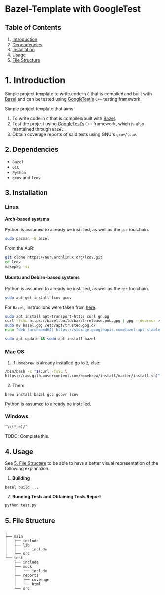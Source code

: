 # Bazel-Template with GoogleTest

## Table of Contents
1. [Introduction](#introduction)
2. [Dependencies](#dependencies)
3. [Installation](#installation)
4. [Usage](#usage)
5. [File Structure](#filestructure)

<a name="introduction"/>

# 1. Introduction

Simple project template to write code in `C` that is compiled and built with [Bazel](https://bazel.build/) and can be tested using [GoogleTest's](http://google.github.io/googletest/) `C++` testing framework.


Simple project template that aims:
1. To write code in `C` that is compiled/built with [Bazel](https://bazel.build/).
2. Test the project using [GoogleTest's](http://google.github.io/googletest/) `C++` framework, which is also mantained through `Bazel`.
3. Obtain coverage reports of said tests using GNU's `gcov/lcov`.

<a name="dependencies"/>

## 2. Dependencies
* `Bazel`
* `GCC`
* `Python`
* `gcov` and `lcov`

<a name="installation"/>

## 3. Installation
### Linux
#### Arch-based systems
Python is assumed to already be installed, as well as the `gcc` toolchain.
```sh
sudo pacman -S bazel
```

From the AuR:
```sh
git clone https://aur.archlinux.org/lcov.git
cd lcov
makepkg -si
```

#### Ubuntu and Debian-based systems
Python is assumed to already be installed, as well as the `gcc` toolchain.
```sh
sudo apt-get install lcov gcov
```
For `Bazel`, instructions were taken from [here](https://docs.bazel.build/versions/main/install-ubuntu.html).
```sh
sudo apt install apt-transport-https curl gnupg
curl -fsSL https://bazel.build/bazel-release.pub.gpg | gpg --dearmor > bazel.gpg
sudo mv bazel.gpg /etc/apt/trusted.gpg.d/
echo "deb [arch=amd64] https://storage.googleapis.com/bazel-apt stable jdk1.8" | sudo tee /etc/apt/sources.list.d/bazel.list

sudo apt update && sudo apt install bazel
```

### Mac OS
1. If `Homebrew` is already installed go to `2`, else:
```sh
/bin/bash -c "$(curl -fsSL \
https://raw.githubusercontent.com/Homebrew/install/master/install.sh)"
```

2. Then:
```
brew install bazel gcc gcovr lcov
```
Python is assumed to already be installed.

### Windows
```
¯\\(°_o)/¯
```

TODO: Complete this.

<a name="usage"/>

## 4. Usage
See [5. File Structure](#filestructure) to be able to have a better visual representation
of the following explanation.

1. **Building**
```
bazel build ...
```

2. **Running Tests and Obtaining Tests Report**

```
python test.py
```

<a name="filestructure"/>

## 5. File Structure
```
.
├── main
│   ├── include
│   ├── lib
│   │   └── include
│   └── src
└── test
    ├── include
    ├── mock
    │   └── include
    ├── reports
    │   ├── coverage
    │   └── html
    └── src
```
